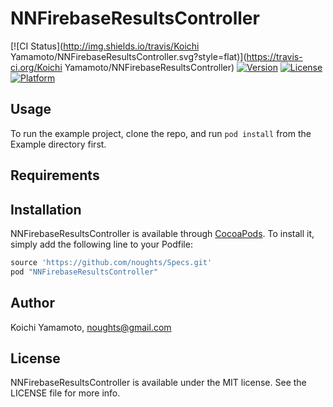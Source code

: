 # NNFirebaseResultsController

[![CI Status](http://img.shields.io/travis/Koichi Yamamoto/NNFirebaseResultsController.svg?style=flat)](https://travis-ci.org/Koichi Yamamoto/NNFirebaseResultsController)
[![Version](https://img.shields.io/cocoapods/v/NNFirebaseResultsController.svg?style=flat)](http://cocoapods.org/pods/NNFirebaseResultsController)
[![License](https://img.shields.io/cocoapods/l/NNFirebaseResultsController.svg?style=flat)](http://cocoapods.org/pods/NNFirebaseResultsController)
[![Platform](https://img.shields.io/cocoapods/p/NNFirebaseResultsController.svg?style=flat)](http://cocoapods.org/pods/NNFirebaseResultsController)

## Usage

To run the example project, clone the repo, and run `pod install` from the Example directory first.

## Requirements

## Installation

NNFirebaseResultsController is available through [CocoaPods](http://cocoapods.org). To install
it, simply add the following line to your Podfile:

```ruby
source 'https://github.com/noughts/Specs.git'
pod "NNFirebaseResultsController"
```

## Author

Koichi Yamamoto, noughts@gmail.com

## License

NNFirebaseResultsController is available under the MIT license. See the LICENSE file for more info.
